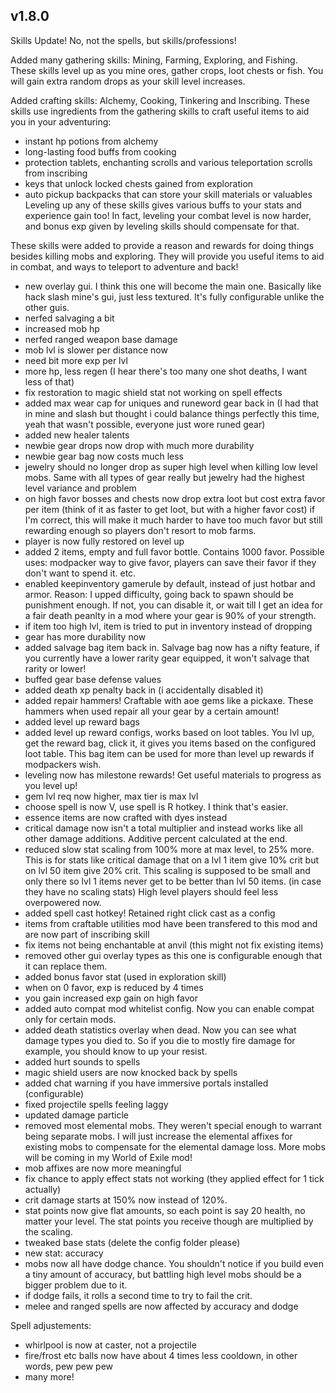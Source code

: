 ## v1.8.0


Skills Update! No, not the spells, but skills/professions!

Added many gathering skills: Mining, Farming, Exploring, and Fishing.
These skills level up as you mine ores, gather crops, loot chests or fish. 
You will gain extra random drops as your skill level increases.

Added crafting skills: Alchemy, Cooking, Tinkering and Inscribing.
These skills use ingredients from the gathering skills to craft useful items to aid you in your adventuring:
- instant hp potions from alchemy
- long-lasting food buffs from cooking
- protection tablets, enchanting scrolls and various teleportation scrolls from inscribing
- keys that unlock locked chests gained from exploration
- auto pickup backpacks that can store your skill materials or valuables
Leveling up any of these skills gives various buffs to your stats and experience gain too!
In fact, leveling your combat level is now harder, and bonus exp given by leveling skills should compensate for that.

These skills were added to provide a reason and rewards for doing things besides killing mobs and exploring.
They will provide you useful items to aid in combat, and ways to teleport to adventure and back!

* new overlay gui. I think this one will become the main one. 
Basically like hack slash mine's gui, just less textured.
It's fully configurable unlike the other guis.
* nerfed salvaging a bit
* increased mob hp
* nerfed ranged weapon base damage
* mob lvl is slower per distance now
* need bit more exp per lvl
* more hp, less regen (I hear there's too many one shot deaths, I want less of that)
* fix restoration to magic shield stat not working on spell effects
* added max wear cap for uniques and runeword gear back in (I had that in mine and slash but thought i could balance things perfectly this time, yeah that wasn't possible, everyone just wore runed gear)
* added new healer talents
* newbie gear drops now drop with much more durability
* newbie gear bag now costs much less
* jewelry should no longer drop as super high level when killing low level mobs. Same with all types of gear really but jewelry had the highest level variance and problem
* on high favor bosses and chests now drop extra loot but cost extra favor per item (think of it as faster to get loot, but with a higher favor cost)
if I'm correct, this will make it much harder to have too much favor but still rewarding enough so players don't resort to mob farms.
* player is now fully restored on level up
* added 2 items, empty and full favor bottle. Contains 1000 favor. 
Possible uses: modpacker way to give favor, players can save their favor if they don't want to spend it. etc.
* enabled keepinventory gamerule by default, instead of just hotbar and armor.
Reason: I upped difficulty, going back to spawn should be punishment enough.
 If not, you can disable it, or wait till I get an idea for a fair death peanlty in a mod where your gear is 90% of your strength.
* if item too high lvl, item is tried to put in inventory instead of dropping
* gear has more durability now
* added salvage bag item back in. 
Salvage bag now has a nifty feature, if you currently have a lower rarity gear equipped, it won't salvage that rarity or lower!
* buffed gear base defense values
* added death xp penalty back in (i accidentally disabled it)
* added repair hammers! Craftable with aoe gems like a pickaxe. These hammers when used repair all your gear by a certain amount!
* added level up reward bags
* added level up reward configs, works based on loot tables.
You lvl up, get the reward bag, click it, it gives you items based on the configured loot table.
This bag item can be used for more than level up rewards if modpackers wish.
* leveling now has milestone rewards! Get useful materials to progress as you level up!
* gem lvl req now higher, max tier is max lvl
* choose spell is now V, use spell is R hotkey. I think that's easier.
* essence items are now crafted with dyes instead
* critical damage now isn't a total multiplier and instead works like all other damage additions. Additive percent calculated at the end.
* reduced slow stat scaling from 100% more at max level, to 25% more.
This is for stats like critical damage that on a lvl 1 item give 10% crit but on lvl 50 item give 20% crit.
This scaling is supposed to be small and only there so lvl 1 items never get to be better than lvl 50 items. (in case they have no scaling stats)
High level players should feel less overpowered now.
* added spell cast hotkey! Retained right click cast as a config
* items from craftable utilities mod have been transfered to this mod and are now part of inscribing skill
* fix items not being enchantable at anvil (this might not fix existing items)
* removed other gui overlay types as this one is configurable enough that it can replace them. 
* added bonus favor stat (used in exploration skill)
* when on 0 favor, exp is reduced by 4 times
* you gain increased exp gain on high favor
* added auto compat mod whitelist config. 
Now you can enable compat only for certain mods.
* added death statistics overlay when dead. 
Now you can see what damage types you died to. 
So if you die to mostly fire damage for example, you should know to up your resist.
* added hurt sounds to spells
* magic shield users are now knocked back by spells
* added chat warning if you have immersive portals installed (configurable)
* fixed projectile spells feeling laggy
* updated damage particle
* removed most elemental mobs. They weren't special enough to warrant being separate mobs. 
I will just increase the elemental affixes for existing mobs to compensate for the elemental damage loss.
More mobs will be coming in my World of Exile mod!
* mob affixes are now more meaningful
* fix chance to apply effect stats not working (they applied effect for 1 tick actually)
* crit damage starts at 150% now instead of 120%.
* stat points now give flat amounts, so each point is say 20 health, no matter your level.
The stat points you receive though are multiplied by the scaling.
* tweaked base stats (delete the config folder please)
* new stat: accuracy
* mobs now all have dodge chance. You shouldn't notice if you build even a tiny amount of accuracy,
but battling high level mobs should be a bigger problem due to it.
* if dodge fails, it rolls a second time to try to fail the crit.
* melee and ranged spells are now affected by accuracy and dodge


Spell adjustements:
* whirlpool is now at caster, not a projectile
* fire/frost etc balls now have about 4 times less cooldown, in other words, pew pew pew
* many more!